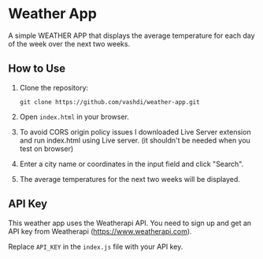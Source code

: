 # Weather App

A simple WEATHER APP that displays the average temperature for each day of the week over the next two weeks.

## How to Use

1. Clone the repository:

   ```
   git clone https://github.com/vashdi/weather-app.git
   ```

2. Open `index.html` in your browser.

3. To avoid CORS origin policy issues I downloaded Live Server extension and run index.html using Live server. 
   (it shouldn't be needed when you test on browser)

4. Enter a city name or coordinates in the input field and click "Search".

5. The average temperatures for the next two weeks will be displayed.

## API Key

This weather app uses the Weatherapi API.
You need to sign up and get an API key from Weatherapi (https://www.weatherapi.com).

Replace `API_KEY` in the `index.js` file with your API key.
